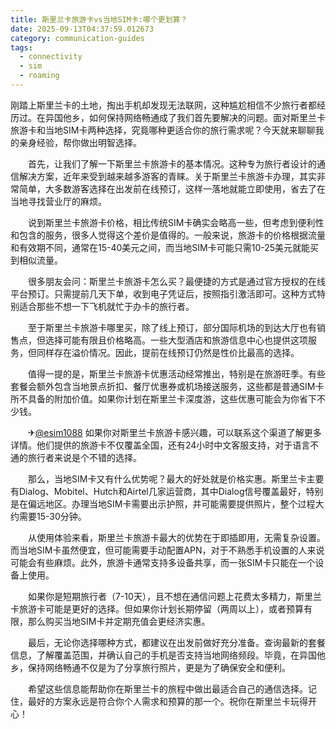 ```yaml
---
title: 斯里兰卡旅游卡vs当地SIM卡:哪个更划算？
date: 2025-09-13T04:37:59.012673
category: communication-guides
tags:
  - connectivity
  - sim
  - roaming
---
```


刚踏上斯里兰卡的土地，掏出手机却发现无法联网，这种尴尬相信不少旅行者都经历过。在异国他乡，如何保持网络畅通成了我们首先要解决的问题。面对斯里兰卡旅游卡和当地SIM卡两种选择，究竟哪种更适合你的旅行需求呢？今天就来聊聊我的亲身经验，帮你做出明智选择。

　　首先，让我们了解一下斯里兰卡旅游卡的基本情况。这种专为旅行者设计的通信解决方案，近年来受到越来越多游客的青睐。关于斯里兰卡旅游卡办理，其实非常简单，大多数游客选择在出发前在线预订，这样一落地就能立即使用，省去了在当地寻找营业厅的麻烦。

　　说到斯里兰卡旅游卡价格，相比传统SIM卡确实会略高一些，但考虑到便利性和包含的服务，很多人觉得这个差价是值得的。一般来说，旅游卡的价格根据流量和有效期不同，通常在15-40美元之间，而当地SIM卡可能只需10-25美元就能买到相似流量。

　　很多朋友会问：斯里兰卡旅游卡怎么买？最便捷的方式是通过官方授权的在线平台预订。只需提前几天下单，收到电子凭证后，按照指引激活即可。这种方式特别适合那些不想一下飞机就忙于办卡的旅行者。

　　至于斯里兰卡旅游卡哪里买，除了线上预订，部分国际机场的到达大厅也有销售点，但选择可能有限且价格略高。一些大型酒店和旅游信息中心也提供这项服务，但同样存在溢价情况。因此，提前在线预订仍然是性价比最高的选择。

　　值得一提的是，斯里兰卡旅游卡优惠活动经常推出，特别是在旅游旺季。有些套餐会额外包含当地景点折扣、餐厅优惠券或机场接送服务，这些都是普通SIM卡所不具备的附加价值。如果你计划在斯里兰卡深度游，这些优惠可能会为你省下不少钱。

　　✈[@esim1088](https://t.me/s/esim1088) 如果你对斯里兰卡旅游卡感兴趣，可以联系这个渠道了解更多详情。他们提供的旅游卡不仅覆盖全国，还有24小时中文客服支持，对于语言不通的旅行者来说是个不错的选择。

　　那么，当地SIM卡又有什么优势呢？最大的好处就是价格实惠。斯里兰卡主要有Dialog、Mobitel、Hutch和Airtel几家运营商，其中Dialog信号覆盖最好，特别是在偏远地区。办理当地SIM卡需要出示护照，并可能需要提供照片，整个过程大约需要15-30分钟。

　　从使用体验来看，斯里兰卡旅游卡最大的优势在于即插即用，无需复杂设置。而当地SIM卡虽然便宜，但可能需要手动配置APN，对于不熟悉手机设置的人来说可能会有些麻烦。此外，旅游卡通常支持多设备共享，而一张SIM卡只能在一个设备上使用。

　　如果你是短期旅行者（7-10天），且不想在通信问题上花费太多精力，斯里兰卡旅游卡可能是更好的选择。但如果你计划长期停留（两周以上），或者预算有限，那么购买当地SIM卡并定期充值会更经济实惠。

　　最后，无论你选择哪种方式，都建议在出发前做好充分准备。查询最新的套餐信息，了解覆盖范围，并确认自己的手机是否支持当地网络频段。毕竟，在异国他乡，保持网络畅通不仅是为了分享旅行照片，更是为了确保安全和便利。

　　希望这些信息能帮助你在斯里兰卡的旅程中做出最适合自己的通信选择。记住，最好的方案永远是符合你个人需求和预算的那一个。祝你在斯里兰卡玩得开心！